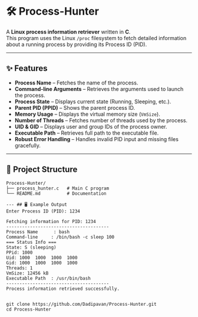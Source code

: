 # 🛠️ Process-Hunter

A **Linux process information retriever** written in **C**.  
This program uses the Linux `/proc` filesystem to fetch detailed information about a running process by providing its Process ID (PID).

---

## ✨ Features
- **Process Name** – Fetches the name of the process.
- **Command-line Arguments** – Retrieves the arguments used to launch the process.
- **Process State** – Displays current state (Running, Sleeping, etc.).
- **Parent PID (PPID)** – Shows the parent process ID.
- **Memory Usage** – Displays the virtual memory size (`VmSize`).
- **Number of Threads** – Fetches number of threads used by the process.
- **UID & GID** – Displays user and group IDs of the process owner.
- **Executable Path** – Retrieves full path to the executable file.
- **Robust Error Handling** – Handles invalid PID input and missing files gracefully.

---

## 📂 Project Structure
```plaintext
Process-Hunter/
├── process_hunter.c   # Main C program
└── README.md          # Documentation

--- ## 🖥️ Example Output
Enter Process ID (PID): 1234

Fetching information for PID: 1234
---------------------------------------
Process Name      : bash
Command-line     : /bin/bash -c sleep 100
=== Status Info ===
State: S (sleeping)
PPid: 1000
Uid: 1000  1000  1000  1000
Gid: 1000  1000  1000  1000
Threads: 1
VmSize: 12456 kB
Executable Path  : /usr/bin/bash
---------------------------------------
Process information retrieved successfully.


git clone https://github.com/Dadipavan/Process-Hunter.git
cd Process-Hunter

